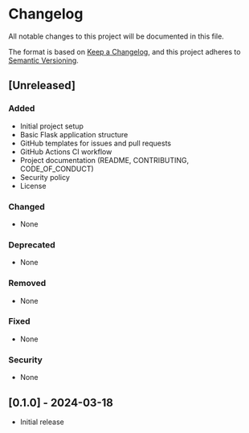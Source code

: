 # Changelog

All notable changes to this project will be documented in this file.

The format is based on [Keep a Changelog](https://keepachangelog.com/en/1.0.0/),
and this project adheres to [Semantic Versioning](https://semver.org/spec/v2.0.0.html).

## [Unreleased]

### Added
- Initial project setup
- Basic Flask application structure
- GitHub templates for issues and pull requests
- GitHub Actions CI workflow
- Project documentation (README, CONTRIBUTING, CODE_OF_CONDUCT)
- Security policy
- License

### Changed
- None

### Deprecated
- None

### Removed
- None

### Fixed
- None

### Security
- None

## [0.1.0] - 2024-03-18
- Initial release 